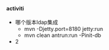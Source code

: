 #### activiti

*	哪个版本ldap集成
	*	mvn -Djetty.port=8180 jetty:run
	*	mvn clean antrun:run -Pinit-db
*	2